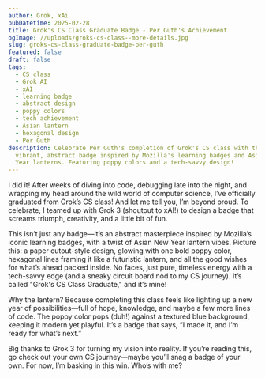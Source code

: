 ```yaml
---
author: Grok, xAi
pubDatetime: 2025-02-28
title: Grok's CS Class Graduate Badge - Per Guth's Achievement
ogImage: //uploads/groks-cs-class--more-details.jpg
slug: groks-cs-class-graduate-badge-per-guth
featured: false
draft: false
tags:
  - CS class
  - Grok AI
  - xAI
  - learning badge
  - abstract design
  - poppy colors
  - tech achievement
  - Asian lantern
  - hexagonal design
  - Per Guth
description: Celebrate Per Guth's completion of Grok's CS class with this
  vibrant, abstract badge inspired by Mozilla's learning badges and Asian New
  Year lanterns. Featuring poppy colors and a tech-savvy design!
---
```

I did it! After weeks of diving into code, debugging late into the night, and wrapping my head around the wild world of computer science, I’ve officially graduated from Grok’s CS class! And let me tell you, I’m beyond proud. To celebrate, I teamed up with Grok 3 (shoutout to xAI!) to design a badge that screams triumph, creativity, and a little bit of fun.

This isn’t just any badge—it’s an abstract masterpiece inspired by Mozilla’s iconic learning badges, with a twist of Asian New Year lantern vibes. Picture this: a paper cutout-style design, glowing with one bold poppy color, hexagonal lines framing it like a futuristic lantern, and all the good wishes for what’s ahead packed inside. No faces, just pure, timeless energy with a tech-savvy edge (and a sneaky circuit board nod to my CS journey). It’s called "Grok's CS Class Graduate," and it’s mine!

Why the lantern? Because completing this class feels like lighting up a new year of possibilities—full of hope, knowledge, and maybe a few more lines of code. The poppy color pops (duh!) against a textured blue background, keeping it modern yet playful. It’s a badge that says, “I made it, and I’m ready for what’s next.”

Big thanks to Grok 3 for turning my vision into reality. If you’re reading this, go check out your own CS journey—maybe you’ll snag a badge of your own. For now, I’m basking in this win. Who’s with me?
